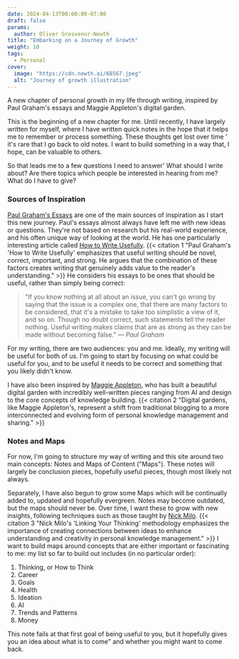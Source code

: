 ```yaml
---
date: 2024-04-13T00:00:00-07:00
draft: false
params:
  author: Oliver Grosvenor-Newth
title: "Embarking on a Journey of Growth"
weight: 10
tags: 
  - Personal
cover:
  image: "https://cdn.newth.ai/68567.jpeg"
  alt: "Journey of growth illustration"
---
```


A new chapter of personal growth in my life through writing, inspired by Paul Graham's essays and Maggie Appleton's digital garden.

This is the beginning of a new chapter for me. Until recently, I have largely written for myself, where I have written quick notes in the hope that it helps me to remember or process something. These thoughts get lost over time ' it's rare that I go back to old notes. I want to build something in a way that, I hope, can be valuable to others.

So that leads me to a few questions I need to answer' What should I write about? Are there topics which people be interested in hearing from me? What do I have to give?

### Sources of Inspiration

[Paul Graham's Essays](http://www.paulgraham.com/articles.html) are one of the main sources of inspiration as I start this new journey. Paul's essays almost always have left me with new ideas or questions. They're not based on research but his real-world experience, and his often unique way of looking at the world. He has one particularly interesting article called [How to Write Usefully](http://www.paulgraham.com/useful.html). {{< citation 1 "Paul Graham's 'How to Write Usefully' emphasizes that useful writing should be novel, correct, important, and strong. He argues that the combination of these factors creates writing that genuinely adds value to the reader's understanding." >}} He considers his essays to be ones that should be useful, rather than simply being correct:

> "If you know nothing at all about an issue, you can't go wrong by saying that the issue is a complex one, that there are many factors to be considered, that it's a mistake to take too simplistic a view of it, and so on. Though no doubt correct, such statements tell the reader nothing. Useful writing makes claims that are as strong as they can be made without becoming false."
> — <cite>Paul Graham</cite>

For my writing, there are two audiences: you and me. Ideally, my writing will be useful for both of us. I'm going to start by focusing on what could be useful for you, and to be useful it needs to be correct and something that you likely didn't know.

I have also been inspired by [Maggie Appleton](https://maggieappleton.com/), who has built a beautiful digital garden with incredibly well-written pieces ranging from AI and design to the core concepts of knowledge building. {{< citation 2 "Digital gardens, like Maggie Appleton's, represent a shift from traditional blogging to a more interconnected and evolving form of personal knowledge management and sharing." >}}

### Notes and Maps

For now, I'm going to structure my way of writing and this site around two main concepts: Notes and Maps of Content ("Maps"). These notes will largely be conclusion pieces, hopefully useful pieces, though most likely not always.

Separately, I have also begun to grow some Maps which will be continually added to, updated and hopefully evergreen. Notes may become outdated, but the maps should never be. Over time, I want these to grow with new insights, following techniques such as those taught by [Nick Milo](https://www.nickmilo.com/). {{< citation 3 "Nick Milo's 'Linking Your Thinking' methodology emphasizes the importance of creating connections between ideas to enhance understanding and creativity in personal knowledge management." >}} I want to build maps around concepts that are either important or fascinating to me: my list so far to build out includes (in no particular order):

1.  Thinking, or How to Think
2.  Career
3.  Goals
4.  Health
5.  Ideation
6.  AI
7.  Trends and Patterns
8.  Money

This note fails at that first goal of being useful to you, but it hopefully gives you an idea about what is to come" and whether you might want to come back.